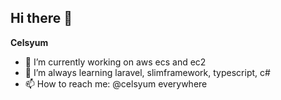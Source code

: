 ## Hi there 👋


**Celsyum** 

- 🔭 I’m currently working on aws ecs and ec2
- 🌱 I’m always learning laravel, slimframework, typescript, c#
- 📫 How to reach me: @celsyum everywhere
